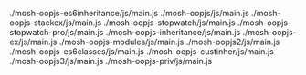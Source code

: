 ./mosh-oopjs-es6inheritance/js/main.js
./mosh-oopjs/js/main.js
./mosh-oopjs-stackex/js/main.js
./mosh-oopjs-stopwatch/js/main.js
./mosh-oopjs-stopwatch-pro/js/main.js
./mosh-oopjs-inheritance/js/main.js
./mosh-oopjs-ex/js/main.js
./mosh-oopjs-modules/js/main.js
./mosh-oopjs2/js/main.js
./mosh-oopjs-es6classes/js/main.js
./mosh-oopjs-custinher/js/main.js
./mosh-oopjs3/js/main.js
./mosh-oopjs-priv/js/main.js
